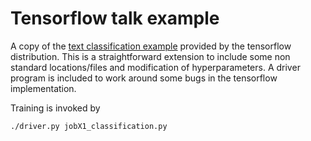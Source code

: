 # Tensorflow talk example

A copy of the [text classification example](https://github.com/tensorflow/tensorflow/blob/master/tensorflow/examples/skflow/text_classification_cnn.py)
provided by the tensorflow distribution.  This is a straightforward extension to include some non standard locations/files and modification of
hyperparameters.  A driver program is included to work around some bugs in the tensorflow implementation.

Training is invoked by

    ./driver.py jobX1_classification.py 
